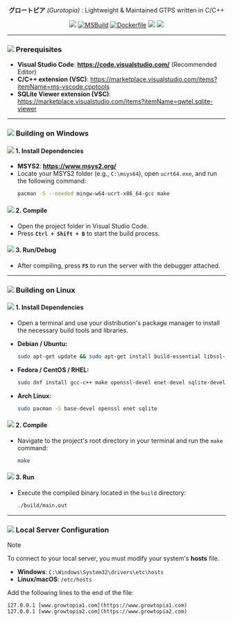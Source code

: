 <div align="center">

**グロートピア** *(Gurotopia)* : Lightweight & Maintained GTPS written in C/C++

[![](https://github.com/GT-api/GT.api/actions/workflows/make.yml/badge.svg)](https://github.com/GT-api/GT.api/actions/workflows/make.yml)
[![MSBuild](https://github.com/gurotopia/Gurotopia/actions/workflows/msbuild.yml/badge.svg)](https://github.com/gurotopia/Gurotopia/actions/workflows/msbuild.yml)
[![Dockerfile](https://github.com/gurotopia/Gurotopia/actions/workflows/docker.yml/badge.svg)](https://github.com/gurotopia/Gurotopia/actions/workflows/docker.yml)
[![](https://app.codacy.com/project/badge/Grade/fa8603d6ec2b4485b8e24817ef23ca21)](https://app.codacy.com/gh/gurotopia/Gurotopia/dashboard?utm_source=gh&utm_medium=referral&utm_content=&utm_campaign=Badge_grade)
[![](https://dcbadge.limes.pink/api/server/zzWHgzaF7J?style=flat)](https://discord.gg/zzWHgzaF7J)

</div>

***

### ![](https://raw.githubusercontent.com/microsoft/vscode-icons/main/icons/dark/checklist.svg) Prerequisites

- **Visual Studio Code**: **https://code.visualstudio.com/** (Recommended Editor)
- **C/C++ extension (VSC)**: https://marketplace.visualstudio.com/items?itemName=ms-vscode.cpptools
- **SQLite Viewer extension (VSC)**: https://marketplace.visualstudio.com/items?itemName=qwtel.sqlite-viewer

---

### ![](https://raw.githubusercontent.com/microsoft/vscode-icons/main/icons/dark/platform-windows.svg) Building on Windows

#### ![](https://raw.githubusercontent.com/microsoft/vscode-icons/main/icons/dark/archive.svg) 1. Install Dependencies
   - **MSYS2**: **https://www.msys2.org/**
   - Locate your MSYS2 folder (e.g., `C:\msys64`), open `ucrt64.exe`, and run the following command:
     ```bash
     pacman -S --needed mingw-w64-ucrt-x86_64-gcc make
     ```

#### ![](https://raw.githubusercontent.com/microsoft/vscode-icons/main/icons/dark/build.svg) 2. Compile
   - Open the project folder in Visual Studio Code.
   - Press **`Ctrl + Shift + B`** to start the build process.

#### ![](https://raw.githubusercontent.com/microsoft/vscode-icons/main/icons/dark/debug-alt-small.svg) 3. Run/Debug
   - After compiling, press **`F5`** to run the server with the debugger attached.

---

### ![](https://raw.githubusercontent.com/microsoft/vscode-icons/main/icons/dark/platform-linux.svg) Building on Linux

#### ![](https://raw.githubusercontent.com/microsoft/vscode-icons/main/icons/dark/archive.svg) 1. Install Dependencies
   - Open a terminal and use your distribution's package manager to install the necessary build tools and libraries.

   - **Debian / Ubuntu:**
     ```bash
     sudo apt-get update && sudo apt-get install build-essential libssl-dev libenet-dev libsqlite3-dev
     ```
   - **Fedora / CentOS / RHEL:**
     ```bash
     sudo dnf install gcc-c++ make openssl-devel enet-devel sqlite-devel
     ```
   - **Arch Linux:**
     ```bash
     sudo pacman -S base-devel openssl enet sqlite
     ```

#### ![](https://raw.githubusercontent.com/microsoft/vscode-icons/main/icons/dark/build.svg) 2. Compile
   - Navigate to the project's root directory in your terminal and run the `make` command:
     ```bash
     make
     ```

#### ![](https://raw.githubusercontent.com/microsoft/vscode-icons/main/icons/dark/debug-alt-small.svg) 3. Run
   - Execute the compiled binary located in the `build` directory:
     ```bash
     ./build/main.out
     ```

---

### ![](https://raw.githubusercontent.com/microsoft/vscode-icons/main/icons/dark/settings.svg) Local Server Configuration

> [!NOTE]
> To connect to your local server, you must modify your system's **hosts** file.
> - **Windows**: `C:\Windows\System32\drivers\etc\hosts`
> - **Linux/macOS**: `/etc/hosts`
>
> Add the following lines to the end of the file:
> ```
> 127.0.0.1 [www.growtopia1.com](https://www.growtopia1.com)
> 127.0.0.1 [www.growtopia2.com](https://www.growtopia2.com)
> ```